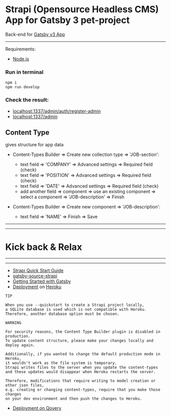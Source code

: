 # Strapi (Opensource Headless CMS) App for Gatsby 3 pet-project

Back-end for [Gatsby v3 App](https://github.com/WebDevelopUa/gatsby_02)

-------

Requirements:

- [Node.js](https://nodejs.org/uk/)

### Run in terminal

``` 
npm i
npm run develop
```

### Check the result:

- [localhost:1337/admin/auth/register-admin](http://localhost:1337/admin/auth/register-admin)
- [localhost:1337/admin](http://localhost:1337/admin)

## Content Type

gives structure for app data

* Content-Types Builder => Create new collection type => 'JOB-section':
  - text field => 'COMPANY' => Advanced settings => Required field (check)
  - text field => 'POSITION' => Advanced settings => Required field (check)
  - text field => 'DATE' => Advanced settings => Required field (check)
  - add another field => component => use an existing component => select a component => 'JOB-description' => Finish

* Content-Types Builder => Create new component => 'JOB-description':
  - text field => 'NAME' => Finish => Save

-----
-----

# Kick back & Relax

-----
-----

- [Strapi Quick Start Guide](https://strapi.io/documentation/developer-docs/latest/getting-started/quick-start.html#_1-install-strapi-and-create-a-new-project)
- [gatsby-source-strapi](https://www.npmjs.com/package/gatsby-source-strapi)
- [Getting Started with Gatsby](https://strapi.io/documentation/developer-docs/latest/developer-resources/content-api/integrations/gatsby.html#create-a-gatsby-app)
- [Deployment](https://strapi.io/documentation/developer-docs/latest/setup-deployment-guides/deployment.html)
  on [Heroku](https://strapi.io/documentation/developer-docs/latest/setup-deployment-guides/deployment/hosting-guides/heroku.html)

``` 
TIP

When you use --quickstart to create a Strapi project locally, 
a SQLite database is used which is not compatible with Heroku. 
Therefore, another database option must be chosen.
```

``` 
WARNING

For security reasons, the Content Type Builder plugin is disabled in production. 
To update content structure, please make your changes locally and deploy again.

Additionally, if you wanted to change the default production mode in Heroku, 
it wouldn't work as the file system is temporary. 
Strapi writes files to the server when you update the content-types 
and these updates would disappear when Heroku restarts the server.

Therefore, modifications that require writing to model creation or other json files, 
e.g. creating or changing content-types, require that you make those changes 
on your dev environment and then push the changes to Heroku.
```

- [Deployment on Qovery](https://strapi.io/documentation/developer-docs/latest/setup-deployment-guides/deployment/hosting-guides/qovery.html#deploying-with-the-web-interface)

